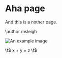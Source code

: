 Aha page
============

And this is a nother page.

\author msleigh


![An example image](../fig2.png "Image title")

 \f$ x + y = z \f$
